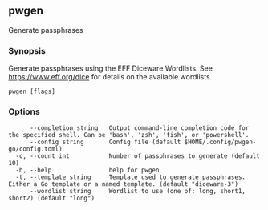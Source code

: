 ## pwgen

Generate passphrases

### Synopsis

Generate passphrases using the EFF Diceware Wordlists.
See https://www.eff.org/dice for details on the available wordlists.

```
pwgen [flags]
```

### Options

```
      --completion string   Output command-line completion code for the specified shell. Can be 'bash', 'zsh', 'fish', or 'powershell'.
      --config string       Config file (default $HOME/.config/pwgen-go/config.toml)
  -c, --count int           Number of passphrases to generate (default 10)
  -h, --help                help for pwgen
  -t, --template string     Template used to generate passphrases. Either a Go template or a named template. (default "diceware-3")
      --wordlist string     Wordlist to use (one of: long, short1, short2) (default "long")
```

